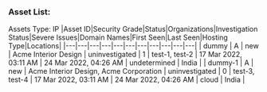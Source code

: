 ### Asset List: 
 Assets Type: IP
|Asset ID|Security Grade|Status|Organizations|Investigation Status|Severe Issues|Domain Names|First Seen|Last Seen|Hosting Type|Locations|
|---|---|---|---|---|---|---|---|---|---|---|
| dummy | A | new | Acme Interior Design | uninvestigated | 1 | test-1, test-2 | 17 Mar 2022, 03:11 AM | 24 Mar 2022, 04:26 AM | undetermined | India |
| dummy-1 | A | new | Acme Interior Design, Acme Corporation | uninvestigated | 0 | test-3, test-4 | 17 Mar 2022, 03:11 AM | 24 Mar 2022, 04:26 AM | cloud | India |

